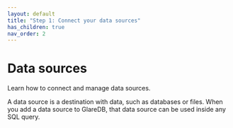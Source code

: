 ```yaml
---
layout: default
title: "Step 1: Connect your data sources"
has_children: true
nav_order: 2
---
```


# Data sources

Learn how to connect and manage data sources.

A data source is a destination with data, such as databases or files. When you
add a data source to GlareDB, that data source can be used inside any SQL query.
